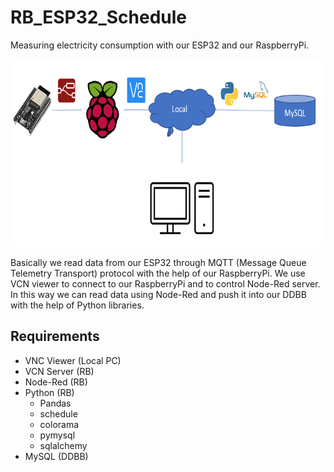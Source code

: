# RB_ESP32_Schedule

Measuring electricity consumption with our ESP32 and our RaspberryPi. 

<p align="center">
  <img width="550" height="300" src="/images/Summ.PNG">
</p>


Basically we read data from our ESP32 through MQTT (Message Queue Telemetry Transport) protocol with the help of our RaspberryPi. We use VCN viewer to connect to our RaspberryPi and to control Node-Red server. In this way we can read data using Node-Red and push it into our DDBB with the help of Python libraries.


## Requirements

- VNC Viewer (Local PC)
- VCN Server (RB)
- Node-Red (RB)
- Python (RB)
    - Pandas
    - schedule
    - colorama
    - pymysql
    - sqlalchemy
- MySQL (DDBB)


